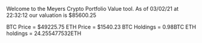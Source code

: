 Welcome to the Meyers Crypto Portfolio Value tool. 
As of 03/02/21 at 22:32:12 our valuation is $85600.25 

BTC Price = $49225.75
 ETH Price = $1540.23
BTC Holdings = 0.98BTC
 ETH holdings = 24.255477532ETH 
